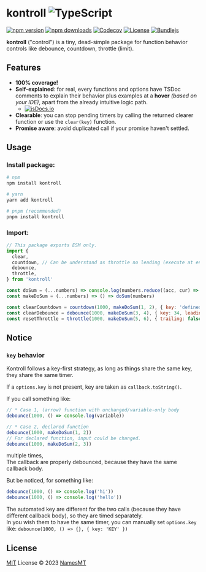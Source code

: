 # kontroll ![TypeScript](https://img.shields.io/badge/♡-%23007ACC.svg?logo=typescript&logoColor=white)

[![npm version][npm-version-src]][npm-version-href]
[![npm downloads][npm-downloads-src]][npm-downloads-href]
[![Codecov][codecov-src]][codecov-href]
[![License][license-src]][license-href]
[![Bundlejs][bundlejs-src]][bundlejs-href]

**kontroll** ("control") is a tiny, dead-simple package for function behavior controls like debounce, countdown, throttle (limit).

## Features
- **100% coverage!**
- **Self-explained**: for real, every functions and options have TSDoc comments to explain their behavior plus examples at a **hover** *(based on your IDE)*, apart from the already intuitive logic path.
  - [![jsDocs.io][jsDocs-src]][jsDocs-href]
- **Clearable**: you can stop pending timers by calling the returned clearer function or use the `clear(key)` function.
- **Promise aware**: avoid duplicated call if your promise haven't settled.

## Usage
### Install package:
```sh
# npm
npm install kontroll

# yarn
yarn add kontroll

# pnpm (recommended)
pnpm install kontroll
```

### Import:
```js
// This package exports ESM only.
import {
  clear,
  countdown, // Can be understand as throttle no leading (execute at end of throttle instead of lead)
  debounce,
  throttle,
} from 'kontroll'

const doSum = (...numbers) => console.log(numbers.reduce((acc, cur) => acc + cur, 0))
const makeDoSum = (...numbers) => () => doSum(numbers)

const clearCountdown = countdown(1000, makeDoSum(1, 2), { key: 'defined', replace: false })
const clearDebounce = debounce(1000, makeDoSum(3, 4), { key: 34, leading: false })
const resetThrottle = throttle(1000, makeDoSum(5, 6), { trailing: false })
```

## **Notice**
### `key` behavior
Kontroll follows a key-first strategy, as long as things share the same key, they share the same timer.

If a `options.key` is not present, key are taken as `callback.toString()`.

<!-- Explaining the basic for sleep derived beginner :> -->
If you call something like:
```js
// * Case 1, (arrow) function with unchanged/variable-only body
debounce(1000, () => console.log(variable))

// * Case 2, declared function
debounce(1000, makeDoSum(1, 2))
// For declared function, input could be changed.
debounce(1000, makeDoSum(2, 3))
```
multiple times,  
The callback are properly debounced, because they have the same callback body.

But be noticed, for something like:
```js
debounce(1000, () => console.log('hi'))
debounce(1000, () => console.log('hello'))
```
The automated key are different for the two calls (because they have different callback body), so they are timed separately.  
In you wish them to have the same timer, you can manually set `options.key` like: `debounce(1000, () => {}, { key: 'KEY' })`

## License

[MIT](./LICENSE) License © 2023 [NamesMT](https://github.com/NamesMT)

<!-- Badges -->

[npm-version-src]: https://img.shields.io/npm/v/kontroll?labelColor=18181B&color=F0DB4F
[npm-version-href]: https://npmjs.com/package/kontroll
[npm-downloads-src]: https://img.shields.io/npm/dm/kontroll?labelColor=18181B&color=F0DB4F
[npm-downloads-href]: https://npmjs.com/package/kontroll
[codecov-src]: https://img.shields.io/codecov/c/gh/namesmt/kontroll/main?labelColor=18181B&color=F0DB4F
[codecov-href]: https://codecov.io/gh/namesmt/kontroll
[license-src]: https://img.shields.io/github/license/namesmt/kontroll.svg?labelColor=18181B&color=F0DB4F
[license-href]: https://github.com/namesmt/kontroll/blob/main/LICENSE
[bundlejs-src]: https://img.shields.io/bundlejs/size/kontroll?labelColor=18181B&color=F0DB4F
[bundlejs-href]: https://bundlejs.com/?q=kontroll
[jsDocs-src]: https://img.shields.io/badge/Check_out-jsDocs.io---?labelColor=18181B&color=F0DB4F
[jsDocs-href]: https://www.jsdocs.io/package/kontroll
